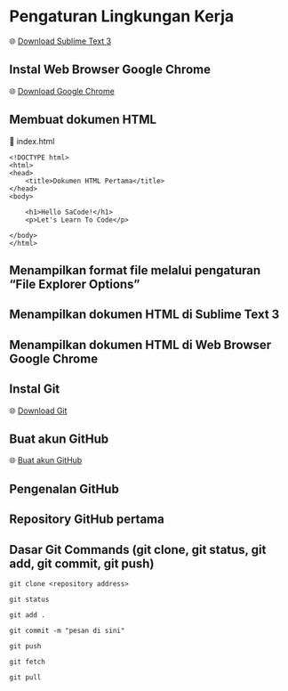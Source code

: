 # Pengaturan Lingkungan Kerja

🌐 [Download Sublime Text 3](https://www.sublimetext.com/3)

## Instal Web Browser Google Chrome

🌐 [Download Google Chrome](https://www.google.com/chrome/?brand=YTUH&gclid=CjwKCAjwzeqVBhAoEiwAOrEmzXYpoC7ACfPZ3AOOuvaoES1kgnR1hXLYnbX-rCmfVYFTCzB8XnkkrRoC-gkQAvD_BwE&gclsrc=aw.ds)

## Membuat dokumen HTML 

📄 index.html

	<!DOCTYPE html>
	<html>
	<head>
		<title>Dokumen HTML Pertama</title>
	</head>
	<body>

		<h1>Hello SaCode!</h1>
		<p>Let's Learn To Code</p>

	</body>
	</html>

## Menampilkan format file melalui pengaturan “File Explorer Options”

## Menampilkan dokumen HTML di Sublime Text 3

## Menampilkan dokumen HTML di Web Browser Google Chrome

## Instal Git

🌐 [Download Git](https://git-scm.com/downloads)

## Buat akun GitHub

🌐 [Buat akun GitHub](https://github.com)

## Pengenalan GitHub

## Repository GitHub pertama

## Dasar Git Commands (git clone, git status, git add, git commit, git push)

	git clone <repository address>

	git status

	git add .

	git commit -m "pesan di sini"

	git push

	git fetch

	git pull
